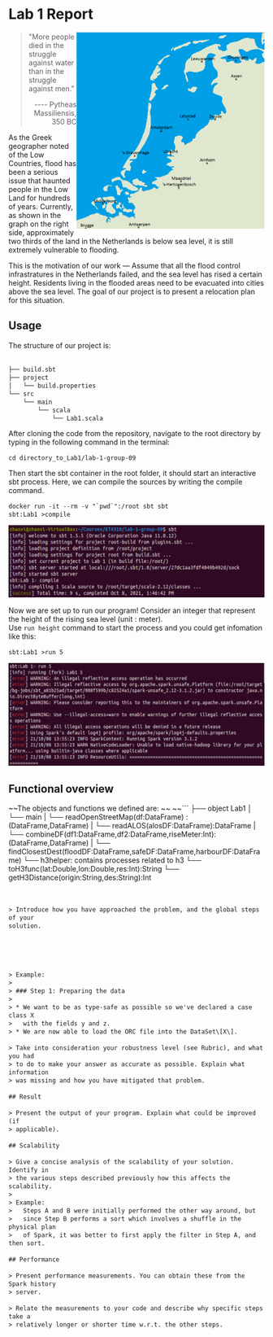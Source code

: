 # Lab 1 Report

<img align="right" width="370" src="images/The_Netherlands_compared_to_sealevel.png" alt="The Netherlands compared to sea level" title="About two thirds of the area in the Netherlands is below sea level!"> 

> "More people died in the struggle against water than in the struggle against men." <p align="right">---- Pytheas Massiliensis, 350 BC</p>  

As the Greek geographer noted of the Low Countries, flood has been a serious issue that haunted people in the Low Land for hundreds of years.  Currently, as shown in the graph on the right side, approximately two thirds of the land in the Netherlands is below sea level, it is still extremely vulnerable to flooding. 

This is the motivation of our work — Assume that all the flood control infrastratures in the Netherlands failed, and the sea level has rised a certain height. Residents living in the flooded areas need to be evacuated into cities above the sea level. The goal of our project is to present a relocation plan for this situation.

## Usage
The structure of our project is:

```

├── build.sbt
├── project
│   └── build.properties
└── src
    └── main
        └── scala
            └── Lab1.scala
```

After cloning the code from the repository, navigate to the root directory by typing in the following command in the terminal:

```
cd directory_to_Lab1/lab-1-group-09
```

Then start the sbt container in the root folder, it should start an interactive sbt process. Here, we can compile the sources by writing the compile command.
```
docker run -it --rm -v "`pwd`":/root sbt sbt
sbt:Lab1 >compile
```
<p align="center">
<img width="700" src="images/screenshot1.png" >
</p>

Now we are set up to run our program! Consider an integer that represent the height of the rising sea level (unit : meter).<br/>
Use ` run height `  command to start the process and you could get infomation like this:  
```
sbt:Lab1 >run 5
```  

<p align="center">
<img width="700" src="images/screenshot2.png" >
</p>


## Functional overview
~~The objects and functions we defined are: ~~
~~```
├── object Lab1 
│   └── main
|   └── readOpenStreetMap(df:DataFrame) : (DataFrame,DataFrame)
|   └── readALOS(alosDF:DataFrame):DataFrame
|   └── combineDF(df1:DataFrame,df2:DataFrame,riseMeter:Int):(DataFrame,DataFrame)
|   └── findClosestDest(floodDF:DataFrame,safeDF:DataFrame,harbourDF:DataFrame)
└── h3helper: contains processes related to h3
    └── toH3func(lat:Double,lon:Double,res:Int):String
    └── getH3Distance(origin:String,des:String):Int
            
```

  
> Introduce how you have approached the problem, and the global steps of your
solution. 


  
  
  
> Example:
>
> ### Step 1: Preparing the data
>
> * We want to be as type-safe as possible so we've declared a case class X
>   with the fields y and z. 
> * We are now able to load the ORC file into the DataSet\[X\].

> Take into consideration your robustness level (see Rubric), and what you had
> to do to make your answer as accurate as possible. Explain what information
> was missing and how you have mitigated that problem.

## Result
 
> Present the output of your program. Explain what could be improved (if 
> applicable).

## Scalability

> Give a concise analysis of the scalability of your solution. Identify in
> the various steps described previously how this affects the scalability.
>
> Example:
>   Steps A and B were initially performed the other way around, but 
>   since Step B performs a sort which involves a shuffle in the physical plan
>   of Spark, it was better to first apply the filter in Step A, and then sort.

## Performance

> Present performance measurements. You can obtain these from the Spark history
> server.

> Relate the measurements to your code and describe why specific steps take a
> relatively longer or shorter time w.r.t. the other steps.

